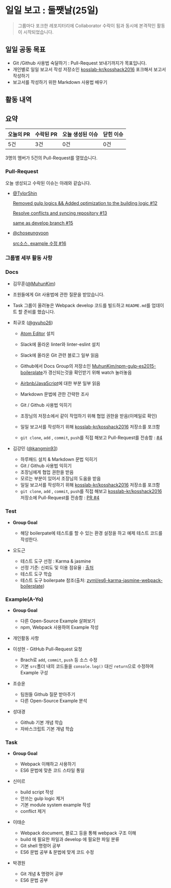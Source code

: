 # 일일 보고 : 둘쨋날(25일)
> 그룹마다 포크한 레포지터리에 Collaborator 수락이 됨과 동시에 본격적인 활동이 시작되었습니다.

## 일일 공동 목표
* Git /Github 사용법 숙달하기 : Pull-Request 보내기까지가 목표입니다.
* 개인별로 일일 보고서 작성 저장소인 [kosslab-kr/kosshack2016](https://github.com/kosslab-kr/kosshack2016) 포크해서 보고서 작성하기
* 보고서를 작성하기 위한 Markdown 사용법 배우기

## 활동 내역

## 요약
| 오늘의 PR | 수락된 PR | 오늘 생성된 이슈 | 닫힌 이슈 |
| --- | --- | --- | --- |
| 5건 | 3건 | 0건 | 0건 |

3명의 멤버가 5건의 Pull-Request를 열었습니다.

### Pull-Request
오늘 생성되고 수락된 이슈는 아래와 같습니다.

* [@TylorShin](https://github.com/TylorShin)

  [Removed gulp logics && Added optimization to the building logic #12](https://github.com/JeffGuKang/npm-webpack-boilerplate/pull/12)

  [Resolve conflicts and syncing repository #13](https://github.com/JeffGuKang/npm-webpack-boilerplate/pull/13)

  [same as develop branch #15](https://github.com/JeffGuKang/npm-webpack-boilerplate/pull/15)

* [@choseungyoon](https:/ggithub.com/choseungyoon)

  [src소스, example 수정 #16](https://github.com/JeffGuKang/npm-webpack-boilerplate/pull/16)

### 그룹별 세부 활동 사항
### Docs

* 김무훈([@MuhunKim](https://github.com/MuhunKim))

 * 조원들에게 Git 사용법에 관한 질문을 받았습니다.

 * Task 그룹이 올려놓은 Webpack develop 코드를 빌드하고 `README.md`를 업데이트 할 준비를 했습니다.
- 최규호 ([@gyuho26](https://github.com/gyuho26))
	- [Atom Editor](https://atom.io) 설치
	- Slack에 올라온 linter와 linter-eslint 설치
	- Slack에 올라온 Git 관련 블로그 일부 읽음
	- Github에서 Docs Group의 저장소인 [MuhunKim/npm-gulp-es2015-boilerplate](hthttps://github.com/MuhunKim/npm-gulp-es2015-boilerplate)가 갱신되는것을 확인받기 위해 watch 눌러놓음
	- [Airbnb/JavaScript](https://github.com/tipjs/javascript-style-guide)에 대한 부분 일부 읽음
	- Markdown 문법에 관한 간략한 조사

  - Git / Github 사용법 익히기
   - 조장님의 저장소에서 같이 작업하기 위해 협업 권한을 받음(이메일로 확인)
   - 일일 보고서를 작성하기 위해 [kosslab-kr/kosshack2016](https://github.com/kosslab-kr/kosshack2016) 저장소를 포크함
   - `git clone`, `add` , `commit`, `push`를 직접 해보고 Pull-Request를 전송함 : [#4](https://github.com/kosslab-kr/kosshack2016/pull/4)

- 김강민 ([@kangmin93](https://github.com/kangmin93))
  - 하루패드 설치 & Markdown 문법 익히기
  - Git / Github 사용법 익히기
   - 조장님에게 협업 권한을 받음
   - 모르는 부분이 있어서 조장님의 도움을 받음
   - 일일 보고서를 작성하기 위해 [kosslab-kr/kosshack2016](https://github.com/kosslab-kr/kosshack2016) 저장소를 포크함
   - `git clone`, `add` , `commit`, `push`를 직접 해보고 [kosslab-kr/kosshack2016](https://github.com/kosslab-kr/kosshack2016) 저장소에 Pull-Request를 전송함 : [PR #4](https://github.com/kosslab-kr/kosshack2016/pull/4)

### Test

- **Group Goal**
	- 해당 boilerpate에 테스트를 할 수 있는 환경 설정을 하고 예제 테스트 코드를 작성한다.

- 오도근
	- 테스트 도구 선정 : Karma & jasmine
	- 선정 기준: 신뢰도 및 이용 점유율 : [출처](https://ashleynolan.co.uk/blog/frontend-tooling-survey-2015-results)
	- 테스트 도구 학습
	- 테스트 도구 boilerpate 참조(출처: [zyml/es6-karma-jasmine-webpack-boilerplate](https://github.com/zyml/es6-karma-jasmine-webpack-boilerplate))

### Example(A-Yo)

- **Group Goal**
	- 다른 Open-Source Example 살펴보기
	- npm, Webpack 사용하여 Example 작성

- 개인활동 사항
- 이성현 - GitHub Pull-Request 요청
  - Brach로 `add`, `commit`, `push` 등 소스 수정
  - 기본 `src`폴더 내의 코드들을 `console.log()` 대신 `return`으로 수정하여 Example 구성

- 조승윤
  - 팀원들 Github 질문 받아주기
  - 다른 Open-Source Example 분석
- 성대경
  - Github 기본 개념 학습
  - 자바스크립트 기본 개념 학습

### Task

- **Group Goal**
	- Webpack 이해하고 사용하기
	- ES6 문법에 맞춘 코드 스타일 통일

- 신미르
	- build script 작성
	- 안쓰는 gulp logic 제거
	- 기본 module system example 작성
	- conflict 제거

- 이태순
	- Webpack document, 블로그 등을 통해 webpack 구조 이해
	- build 에 필요한 파일과 develop 에 필요한 파일 분류
	- Git shell 명령어 공부
	- ES6 문법 공부 & 문법에 맞게 코드 수정

- 박경원
	- Git 개념 & 명령어 공부
  - ES6 문법 공부
